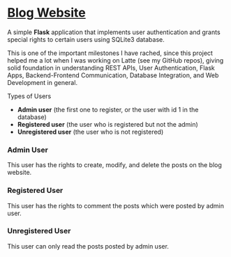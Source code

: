 
# [Blog Website](http://amalai320.pythonanywhere.com/)

A simple **Flask** application that implements user authentication and grants special rights to certain users using SQLite3 database.

This is one of the important milestones I have rached, since this project helped me a lot when I was working on Latte (see my GitHub repos), giving solid foundation in understanding REST APIs, User Authentication, Flask Apps, Backend-Frontend Communication, Database Integration, and Web Development in general.

Types of Users
- **Admin user** (the first one to register, or the user with id 1 in the database)
- **Registered user** (the user who is registered but not the admin)
- **Unregistered user** (the user who is not registered)

### Admin User
This user has the rights to create, modify, and delete the posts on the blog website. 
### Registered User
This user has the rights to comment the posts which were posted by admin user.
### Unregistered User
This user can only read the posts posted by admin user.
